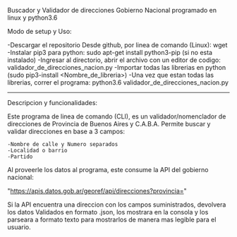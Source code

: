 Buscador y Validador de direcciones Gobierno Nacional programado en linux y python3.6

Modo de setup y Uso:

-Descargar el repositorio Desde github, por linea de comando (Linux): wget
-Instalar pip3 para python: sudo apt-get install python3-pip (si no esta instalado)
-Ingresar al directorio, abrir el archivo con un editor de codigo: validador_de_direcciones_nacion.py
-Importar todas las librerias en python (sudo pip3-install <Nombre_de_libreria>)
-Una vez que estan todas las librerias, correr el programa: python3.6 validador_de_direcciones_nacion.py

---------------------------------------------------------------------------------------------------------------

Descripcion y funcionalidades:

Este programa de linea de comando (CLI), es un validador/nomenclador de direcciones de Provincia de Buenos Aires y C.A.B.A.
Permite buscar y validar direcciones en base a 3 campos: 

    -Nombre de calle y Numero separados
    -Localidad o barrio
    -Partido
    
Al proveerle los datos al programa, este consume la API del gobierno nacional:

"https://apis.datos.gob.ar/georef/api/direcciones?provincia="

Si la API encuentra una direccion con los campos suministrados, devolvera los datos Validados en formato .json, los mostrara en la consola y los parseara a formato texto para mostrarlos de manera mas legible para el usuario.




